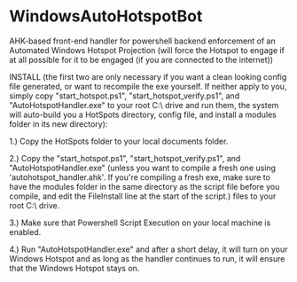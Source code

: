 # WindowsAutoHotspotBot
AHK-based front-end handler for powershell backend enforcement of an Automated Windows Hotspot Projection (will force the Hotspot to engage if at all possible for it to be engaged (if you are connected to the internet))


INSTALL (the first two are only necessary if you want a clean looking config file generated, or want to recompile the exe yourself. If neither apply to you, simply copy "start_hotspot.ps1", "start_hotspot_verify.ps1", and "AutoHotspotHandler.exe" to your root C:\ drive and run them, the system will auto-build you a HotSpots directory, config file, and install a modules folder in its new directory):

1.) Copy the HotSpots folder to your local documents folder.

2.) Copy the "start_hotspot.ps1", "start_hotspot_verify.ps1", and "AutoHotspotHandler.exe" (unless you want to compile a fresh one using 'autohotspot_handler.ahk'. If you're compiling a fresh exe, make sure to have the modules folder in the same directory as the script file before you compile, and edit the FileInstall line at the start of the script.) files to your root C:\ drive.

3.) Make sure that Powershell Script Execution on your local machine is enabled.

4.) Run "AutoHotspotHandler.exe" and after a short delay, it will turn on your Windows Hotspot and as long as the handler continues to run, it will ensure that the Windows Hotspot stays on.
